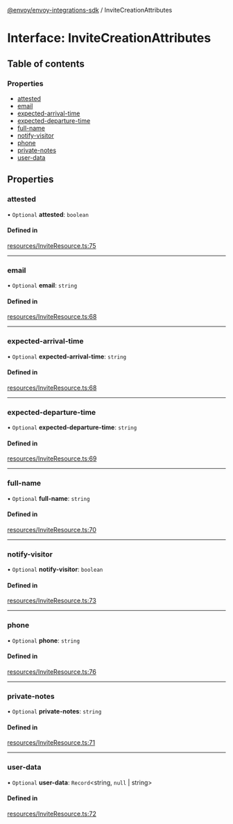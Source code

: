 [@envoy/envoy-integrations-sdk](../README.md) / InviteCreationAttributes

# Interface: InviteCreationAttributes

## Table of contents

### Properties

- [attested](invitecreationattributes.md#attested)
- [email](invitecreationattributes.md#email)
- [expected-arrival-time](invitecreationattributes.md#expected-arrival-time)
- [expected-departure-time](invitecreationattributes.md#expected-departure-time)
- [full-name](invitecreationattributes.md#full-name)
- [notify-visitor](invitecreationattributes.md#notify-visitor)
- [phone](invitecreationattributes.md#phone)
- [private-notes](invitecreationattributes.md#private-notes)
- [user-data](invitecreationattributes.md#user-data)

## Properties

### attested

• `Optional` **attested**: `boolean`

#### Defined in

[resources/InviteResource.ts:75](https://github.com/envoy/envoy-integrations-sdk-nodejs/blob/c0e2fd5/src/resources/InviteResource.ts#L75)

___

### email

• `Optional` **email**: `string`

#### Defined in

[resources/InviteResource.ts:68](https://github.com/envoy/envoy-integrations-sdk-nodejs/blob/c0e2fd5/src/resources/InviteResource.ts#L68)

___

### expected-arrival-time

• `Optional` **expected-arrival-time**: `string`

#### Defined in

[resources/InviteResource.ts:68](https://github.com/envoy/envoy-integrations-sdk-nodejs/blob/c0e2fd5/src/resources/InviteResource.ts#L68)

___

### expected-departure-time

• `Optional` **expected-departure-time**: `string`

#### Defined in

[resources/InviteResource.ts:69](https://github.com/envoy/envoy-integrations-sdk-nodejs/blob/c0e2fd5/src/resources/InviteResource.ts#L69)

___

### full-name

• `Optional` **full-name**: `string`

#### Defined in

[resources/InviteResource.ts:70](https://github.com/envoy/envoy-integrations-sdk-nodejs/blob/c0e2fd5/src/resources/InviteResource.ts#L70)

___

### notify-visitor

• `Optional` **notify-visitor**: `boolean`

#### Defined in

[resources/InviteResource.ts:73](https://github.com/envoy/envoy-integrations-sdk-nodejs/blob/c0e2fd5/src/resources/InviteResource.ts#L73)

___

### phone

• `Optional` **phone**: `string`

#### Defined in

[resources/InviteResource.ts:76](https://github.com/envoy/envoy-integrations-sdk-nodejs/blob/c0e2fd5/src/resources/InviteResource.ts#L76)

___

### private-notes

• `Optional` **private-notes**: `string`

#### Defined in

[resources/InviteResource.ts:71](https://github.com/envoy/envoy-integrations-sdk-nodejs/blob/c0e2fd5/src/resources/InviteResource.ts#L71)

___

### user-data

• `Optional` **user-data**: `Record`<string, ``null`` \| string\>

#### Defined in

[resources/InviteResource.ts:72](https://github.com/envoy/envoy-integrations-sdk-nodejs/blob/c0e2fd5/src/resources/InviteResource.ts#L72)
